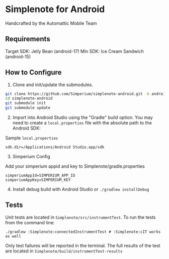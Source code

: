 # Simplenote for Android

Handcrafted by the Automattic Mobile Team

## Requirements

Target SDK: Jelly Bean (android-17)
Min SDK: Ice Cream Sandwich (android-15)

## How to Configure

1) Clone and init/update the submodules.

```bash
git clone https://github.com/Simperium/simplenote-android.git -b android-studio
cd simplenote-android
git submodule init
git submodule update
```

2) Import into Android Studio using the "Gradle" build option. You may need to create a `local.properties` file with the absolute path to the Android SDK:

Sample `local.properties`
```
sdk.dir=/Applications/Android Studio.app/sdk
```

3) Simperium Config

Add your simperium appid and key to Simplenote/gradle.properties

```
simperiumAppId=SIMPERIUM_APP_ID
simperiumAppKey=SIMPERIUM_KEY
```
4) Install debug build with Android Studio or `./gradlew installDebug`

## Tests

Unit tests are located in `Simplenote/src/instrumentTest`. To run the tests from the command line:

```
./gradlew :Simplenote:connectedInstrumentTest # :Simplenote:cIT works as well
```
Only test failures will be reported in the terminal. The full results of the test are located in `Simplenote/build/instrumentTest-results`